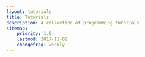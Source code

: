 ```yaml
---
layout: tutorials
title: Tutorials
description: A collection of programming tutorials
sitemap:
    priority: 1.0
    lastmod: 2017-11-02
    changefreq: weekly
---
```

